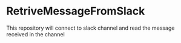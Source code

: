 # RetriveMessageFromSlack
This repository will connect to slack channel and read the message received in the channel 

